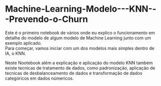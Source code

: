 # Machine-Learning-Modelo---KNN---Prevendo-o-Churn
Este é o primeiro notebook de vários onde eu explico o funcionamento em detalhe do modelo de algum modelo de Machine Learning junto com um exemplo aplicado.  
Para começar, vamos iniciar com um dos modelos mais simples dentro de IA, o KNN.

Neste Nootebook além a explicação e aplicação do modelo KNN também existe tecnicas de tratamento de dados, como padronização, aplicação de tecnicas de desbalanceamento
de dados e transformação de dados categóricos em dados númericos.
